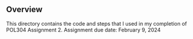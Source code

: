 ## Overview
This directory contains the code and steps that I used in my completion of POL304 Assignment 2.
Assignment due date: February 9, 2024
